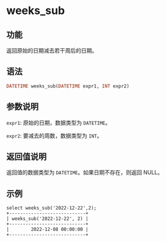 # weeks_sub

## 功能

返回原始的日期减去若干周后的日期。

## 语法

```Haskell
DATETIME weeks_sub(DATETIME expr1, INT expr2)
```

## 参数说明

`expr1`: 原始的日期，数据类型为 `DATETIME`。

`expr2`: 要减去的周数，数据类型为 `INT`。

## 返回值说明

返回值的数据类型为 `DATETIME`。如果日期不存在，则返回 NULL。

## 示例

```Plain Text
select weeks_sub('2022-12-22',2);
+----------------------------+
| weeks_sub('2022-12-22', 2) |
+----------------------------+
|        2022-12-08 00:00:00 |
+----------------------------+
```
